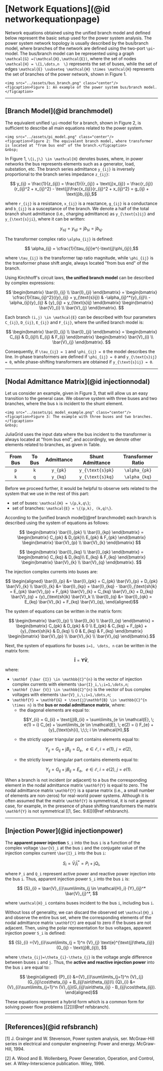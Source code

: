 # [Network Equations](@id networkequationpage)
Network equations obtained using the unified branch model and defined below represent the basic setup used for the power system analysis. The power system network topology is usually described by the bus/branch model, where branches of the network are defined using the two-port ``\pi``-model. The bus/branch model can be represented using a graph ``\mathcal{G} =(\mathcal{H},\mathcal{E})``, where the set of nodes ``\mathcal{H} = \{1,\dots,n  \}`` represents the set of buses, while the set of edges ``\mathcal{E} \subseteq \mathcal{H} \times \mathcal{H}`` represents the set of branches of the power network, shown in Figure 1.

```@raw html
<img src="../assets/bus_branch.png" class="center"/>
<figcaption>Figure 1: An example of the power system bus/branch model.</figcaption>
```

---

## [Branch Model](@id branchmodel)
The equivalent unified ``\pi``-model for a branch, shown in Figure 2, is sufficient to describe all main equations related to the power system.
```@raw html
<img src="../assets/pi_model.png" class="center"/>
<figcaption>Figure 2: The equivalent branch model, where transformer is located at "from bus end" of the branch.</figcaption>
&nbsp;
```

In Figure 1, ``\{i,j\} \in \mathcal{H}`` denotes buses, where, in power networks the bus represents elements such as a generator, load, substation, etc. The branch series admittance ``y_{ij}`` is inversely proportional to the branch series impedance ``z_{ij}``:  
```math
    y_{ij} = \frac{1}{z_{ij}} =
    \frac{1}{{r_{ij}} + \text{j}x_{ij}} =
    \frac{r_{ij}}{r_{ij}^2 + x_{ij}^2} - \text{j}\frac{x_{ij}}{r_{ij}^2 + x_{ij}^2} = g_{ij} + \text{j}b_{ij},
```
where ``r_{ij}`` is a resistance, ``x_{ij}`` is a reactance, ``g_{ij}`` is a conductance and ``b_{ij}`` is a susceptance of the branch. We denote a half of the total branch shunt admittance (i.e., charging admittance) as ``y_{\text{s}ij}`` and ``y_{\text{s}ji}``, where it can be written:
```math
y_{\text{s}ij} = y_{\text{s}ji} = \text{j} b_{\text{s}i} = \text{j} b_{\text{s}j}.

```

The transformer complex ratio ``\alpha_{ij}`` is defined:
```math
    \alpha_{ij} = \cfrac{1}{\tau_{ij}}e^{-\text{j}\phi_{ij}},
```
where ``\tau_{ij}`` is the transformer tap ratio magnitude, while ``\phi_{ij}`` is the transformer phase shift angle, always located "from bus end" of the branch.

Using Kirchhoff's circuit laws, **the unified branch model** can be described by complex expressions:
```math
  \begin{bmatrix}
    \bar{I}_{ij} \\ \bar{I}_{ji}
  \end{bmatrix} =
  \begin{bmatrix}
    \cfrac{1}{\tau_{ij}^2}({y}_{ij} + y_{\text{s}ij}) & -\alpha_{ij}^*{y}_{ij}\\
    -\alpha_{ij}{y}_{ij} & {y}_{ij} + y_{\text{s}ij}
  \end{bmatrix}  
  \begin{bmatrix}
    \bar{V}_{i} \\ \bar{V}_{j}
  \end{bmatrix}.    
```  
Each branch ``(i,j) \in \mathcal{E}`` can be described with four parameters ``C_{ij}``, ``D_{ij}``, ``E_{ij}`` and ``F_{ij}``, where the unified branch model is:
```math
  \begin{bmatrix}
    \bar{I}_{ij} \\ \bar{I}_{ji}
  \end{bmatrix} =
  \begin{bmatrix}
    C_{ij} & D_{ij}\\
    E_{ij} & F_{ij}
  \end{bmatrix}  
  \begin{bmatrix}
    \bar{V}_{i} \\ \bar{V}_{j}
  \end{bmatrix}.    
```

Consequently, if ``\tau_{ij} = 1`` and ``\phi_{ij} = 0`` the model describes the line. In-phase transformers are defined if ``\phi_{ij} = 0`` and ``y_{\text{s}ij} = 0``, while phase-shifting transformers are obtained if ``y_{\text{s}ij} = 0``.

---

## [Nodal Admittance Matrix](@id injectionnodal)
Let us consider an example, given in Figure 3, that will allow us an easy transition to the general case. We observe system with three buses and two branches, where the bus ``k`` is incident to the shunt element.
```@raw html
<img src="../assets/pi_model_example.png" class="center"/>
<figcaption>Figure 3: The example with three buses and two branches.</figcaption>
&nbsp;
```

JuliaGrid uses the input data where the bus incident to the transformer is always located at "from bus end", and accordingly, we denote other elements related to branches, as given in Table.

| From Bus  | To Bus  | Admittance  | Shunt Admittance    | Transformer Ratio  |
|:---------:|:-------:|:-----------:|:-------------------:|:------------------:|	 
| ``p``     | ``k``   | ``y_{pk}``  | ``y_{\text{s}pk}``  | ``\alpha_{pk}``    |
| ``k``     | ``q``   | ``y_{kq}``  | ``y_{\text{s}kq}``  | ``\alpha_{kq}``    |

Before we proceed further, it would be helpful to observe sets related to the system that we use in the rest of this part:
* set of buses: ``\mathcal{H} = \{p,k,q\}``;
* set of branches: ``\mathcal{E} = \{(p,k), (k,q)\}``.

According to the [unified branch model](@ref branchmodel) each branch is described using the system of equations as follows:
```math
  \begin{bmatrix}
    \bar{I}_{pk} \\ \bar{I}_{kp}
  \end{bmatrix} =
  \begin{bmatrix}
    C_{pk} & D_{pk}\\
    E_{pk} & F_{pk}
  \end{bmatrix}  
  \begin{bmatrix}
    \bar{V}_{p} \\ \bar{V}_{k}
  \end{bmatrix}   
```
```math
  \begin{bmatrix}
    \bar{I}_{kq} \\ \bar{I}_{qk}
  \end{bmatrix} =
  \begin{bmatrix}
    C_{kq} & D_{kq}\\
    E_{kq} & F_{kq}
  \end{bmatrix}  
  \begin{bmatrix}
    \bar{V}_{k} \\ \bar{V}_{q}
  \end{bmatrix}.    
```

The injection complex currents into buses are:
```math
  \begin{aligned}
    \bar{I}_{p} &= \bar{I}_{pk} = C_{pk} \bar{V}_{p} + D_{pk} \bar{V}_{k} \\
    \bar{I}_{k} &= \bar{I}_{kp} + \bar{I}_{kq} - \bar{I}_{\text{sh}k} = E_{pk} \bar{V}_{p} + F_{pk} \bar{V}_{k} + C_{kq} \bar{V}_{k} + D_{kq} \bar{V}_{q} + {y}_{\text{sh}k} \bar{V}_k \\
    \bar{I}_{q} &= \bar{I}_{qk} = E_{kq} \bar{V}_{k} + F_{kq} \bar{V}_{q},
  \end{aligned}
```
The system of equations can be written in the matrix form:
```math
  \begin{bmatrix}
    \bar{I}_{p} \\ \bar{I}_{k} \\ \bar{I}_{q}
  \end{bmatrix} =
  \begin{bmatrix}
    C_{pk} & D_{pk} & 0 \\
    E_{pk} & C_{kq} + F_{pk} + {y}_{\text{sh}k}  & D_{kq} \\
    0 & E_{kq} & F_{kq}
  \end{bmatrix}
  \begin{bmatrix}
    \bar{V}_{p} \\ \bar{V}_{k} \\ \bar{V}_{q}
  \end{bmatrix}.
```

Next, the system of equations for buses ``i=1, \dots, n`` can be written in the matrix form:
```math
  \mathbf {\bar {I}} = \mathbf{Y} \mathbf {\bar {V}},
```
where:
* ``\mathbf {\bar {I}} \in \mathbb{C}^{n}`` is the vector of injection complex currents with elements ``\bar{I}_i,\;i=1,\dots,n``;
* ``\mathbf {\bar {V}} \in \mathbb{C}^{n}`` is the vector of bus complex voltages with elements ``\bar{V}_i,\;i=1,\dots,n``;
* ``\mathbf{Y} = \mathbf{G} + \text{j}\mathbf{B} \in \mathbb{C}^{n \times n}`` is the **bus or nodal admittance matrix**, where:
  * the diagonal elements are equal to:
    ```math
    Y_{ii} = G_{ii} + \text{j}B_{ii} =
    \sum\limits_{e \in \mathcal{E}, \; e(1) = i} C_{e} + \sum\limits_{e \in \mathcal{E}, \; e(2) = i} F_{e} + {y}_{\text{sh}i},  \;\;\; i \in \mathcal{H},
    ```
  * the strictly upper triangular part contains elements equal to:
    ```math
    Y_{ij} = G_{ij} + \text{j}B_{ij} = D_{e}, \;\;\;  e \in \mathcal{E},\;  i = e(1),\;  j = e(2),
    ```
  * the strictly lower triangular part contains elements equal to:
    ```math
    Y_{ij} = G_{ij} + \text{j}B_{ij} = E_{e}, \;\;\;  e \in \mathcal{E},\;  i = e(2),\;  j = e(1).
    ```

When a branch is not incident (or adjacent) to a bus the corresponding element in the nodal admittance matrix ``\mathbf{Y}`` is equal to zero. The nodal admittance matrix ``\mathbf{Y}`` is a sparse matrix (i.e., a small number of elements are non-zeros) for real-world power systems. Although it is often assumed that the matrix ``\mathbf{Y}`` is symmetrical, it is not a general case, for example, in the presence of phase shifting transformers the matrix ``\mathbf{Y}`` is not symmetrical [[1, Sec. 9.6]](@ref refsbranch).

---

## [Injection Power](@id injectionpower)
The **apparent power injection** ``S_i`` into the bus ``i`` is a function of the complex voltage ``\bar{V}_i`` at the bus ``i`` and the conjugate value of the injection complex current ``\bar{I}_i`` into the bus ``i``:
```math
  {S}_{i} =\bar{V}_{i}\bar{I}_{i}^* = P_i + \text{j}Q_i,
```
where ``P_i`` and ``Q_i`` represent active power and reactive power injection into the bus ``i``. Thus, apparent injection power ``S_i`` into the bus ``i`` is:
```math
  {S}_{i} = \bar{V}_{i}\sum\limits_{j \in \mathcal{H}_i} {Y}_{ij}^* \bar{V}_{j}^*,                  
```
where ``\mathcal{H}_i`` contains buses incident to the bus ``i``, including bus ``i``.

Without loss of generality, we can discard the observed set ``\mathcal{H}_i`` and observe the entire bus set, where the corresponding elements of the nodal admittance matrix ``\mathbf{Y}``  are equal to zero if the buses are not adjacent. Then, using the polar representation for bus voltages, apparent injection power ``S_i`` is defined:
```math
  {S}_{i} ={V}_{i}\sum\limits_{j = 1}^n {V}_{j} \text{e}^{\text{j}\theta_{ij}}(G_{ij} - \text{j}B_{ij}),   
```
where ``\theta_{ij}=\theta_{i}-\theta_{j}`` is the voltage angle difference between buses ``i`` and ``j``. Thus, the **active and reactive injection power** into the bus ``i`` are equal to:
```math
  \begin{aligned}
    {P}_{i} &={V}_{i}\sum\limits_{j=1}^n {V}_{j}(G_{ij}\cos\theta_{ij} + B_{ij}\sin\theta_{ij})\\
    {Q}_{i} &={V}_{i}\sum\limits_{j=1}^n {V}_{j}(G_{ij}\sin\theta_{ij} - B_{ij}\cos\theta_{ij}).     
	\end{aligned}
```
These equations represent a hybrid form which is a common form for solving power flow problems [[2]](@ref refsbranch).

---

## [References](@id refsbranch)
[1] J. Grainger and W. Stevenson, Power system analysis, ser. McGraw-Hill series in electrical and computer engineering: Power and energy. McGraw-Hill, 1994.

[2] A. Wood and B. Wollenberg, Power Generation, Operation, and Control, ser. A Wiley-Interscience publication. Wiley, 1996.
